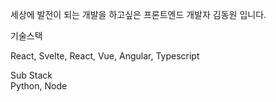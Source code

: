 
세상에 발전이 되는 개발을 하고싶은 프론트엔드 개발자 김동원 입니다. 

기술스택 

React, Svelte, React, Vue, Angular, Typescript

Sub Stack <br />
Python, Node 
